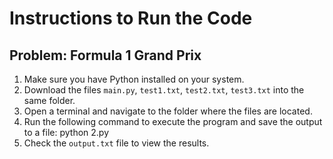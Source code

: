 # Instructions to Run the Code

## Problem: Formula 1 Grand Prix

1. Make sure you have Python installed on your system.
2. Download the files `main.py`, `test1.txt`, `test2.txt`, `test3.txt` into the same folder.
3. Open a terminal and navigate to the folder where the files are located.
4. Run the following command to execute the program and save the output to a file:
python 2.py
5. Check the `output.txt` file to view the results.
